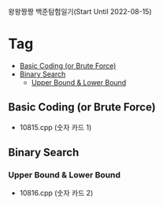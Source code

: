왕왕짱짱 백준탐험일기(Start Until 2022-08-15)

# Tag
- [Basic Coding (or Brute Force)](#basic-coding--or-brute-force-)
- [Binary Search](#binary-search)
  * [Upper Bound & Lower Bound](#upper-bound---lower-bound)


## Basic Coding (or Brute Force)
- 10815.cpp (숫자 카드 1)
## Binary Search
### Upper Bound & Lower Bound
- 10816.cpp (숫자 카드 2)